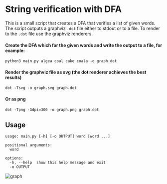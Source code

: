 # String verification with DFA

This is a small script that creates a DFA that verifies a list of given words. The script outputs a graphviz `.dot` file either to stdout or to a file. To render to the `.dot` file use the graphviz renderers.

#### Create the DFA which for the given words and write the output to a file, for example:
```plaintext
python3 main.py algea coal cake coala -o graph.dot
```

#### Render the graphviz file as svg (the dot renderer achieves the best results)
```plaintext
dot -Tsvg -o graph.svg graph.dot
```

#### Or as png
```plaintext
dot -Tpng -Gdpi=300 -o graph.png graph.dot
```

## Usage
```plaintext
usage: main.py [-h] [-o OUTPUT] word [word ...]

positional arguments:
  word

options:
  -h, --help  show this help message and exit
  -o OUTPUT
```

![graph](https://user-images.githubusercontent.com/36423219/187791405-537c77fc-9d9c-4025-95e5-36ee021579f9.png)
